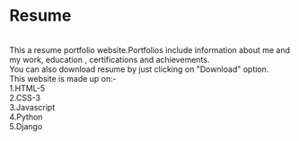 # Resume
<br>
This a resume portfolio website.Portfolios include information about me and my work, education , certifications and achievements.
<br>
You can also download resume by just clicking on "Download" option.
<br>
This website is made up on:-
<br>
1.HTML-5
<br>
2.CSS-3
<br>
3.Javascript
<br>
4.Python
<br>
5.Django
